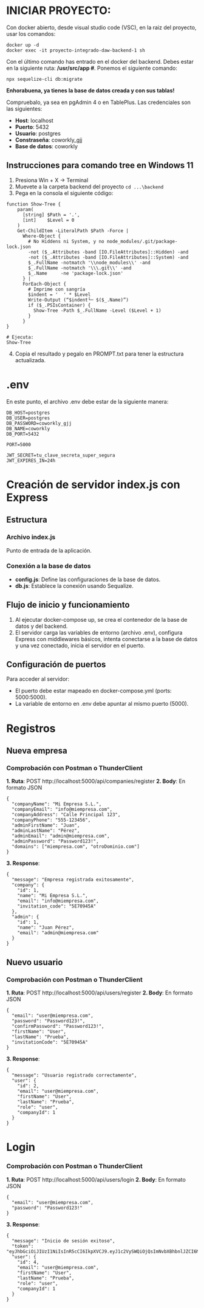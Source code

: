 # INICIAR PROYECTO:

Con docker abierto, desde visual studio code (VSC), en la raiz del proyecto, usar los comandos:

```
docker up -d
docker exec -it proyecto-integrado-daw-backend-1 sh
```

Con el último comando has entrado en el docker del backend. Debes estar en la siguiente ruta: **/usr/src/app #**. Ponemos el siguiente comando:

```
npx sequelize-cli db:migrate
```

**Enhorabuena, ya tienes la base de datos creada y con sus tablas!**

Compruebalo, ya sea en pgAdmin 4 o en TablePlus. Las credenciales son las siguientes:

- **Host**: localhost
- **Puerto**: 5432
- **Usuario**: postgres
- **Constraseña**: coworkly_gjj
- **Base de datos**: coworkly

## Instrucciones para comando tree en Windows 11

1. Presiona Win + X → Terminal
2. Muevete a la carpeta backend del proyecto ```cd ...\backend```
3. Pega en la consola el siguiente código:

```
function Show-Tree {
    param(
      [string] $Path = '.',
      [int]    $Level = 0
    )
    Get-ChildItem -LiteralPath $Path -Force |
      Where-Object {
        # No Hiddens ni System, y no node_modules/.git/package-lock.json
        -not ($_.Attributes -band [IO.FileAttributes]::Hidden) -and
        -not ($_.Attributes -band [IO.FileAttributes]::System) -and
        $_.FullName -notmatch '\\node_modules\\' -and
        $_.FullName -notmatch '\\\.git\\' -and
        $_.Name     -ne 'package-lock.json'
      } |
      ForEach-Object {
        # Imprime con sangría
        $indent = '  ' * $Level
        Write-Output (“$indent└─ $($_.Name)”)
        if ($_.PSIsContainer) {
          Show-Tree -Path $_.FullName -Level ($Level + 1)
        }
      }
}

# Ejecuta:
Show-Tree
```
4. Copia el resultado y pegalo en PROMPT.txt para tener la estructura actualizada.

# .env

En este punto, el archivo .env debe estar de la siguiente manera:

```
DB_HOST=postgres
DB_USER=postgres
DB_PASSWORD=coworkly_gjj
DB_NAME=coworkly
DB_PORT=5432

PORT=5000

JWT_SECRET=tu_clave_secreta_super_segura
JWT_EXPIRES_IN=24h
```

# Creación de servidor index.js con Express

## Estructura

### Archivo index.js

Punto de entrada de la aplicación.

### Conexión a la base de datos

- **config.js**: Define las configuraciones de la base de datos.
- **db.js**: Establece la conexión usando Sequalize.

## Flujo de inicio y funcionamiento

1. Al ejecutar docker-compose up, se crea el contenedor de la base de datos y del backend.
2. El servidor carga las variables de entorno (archivo .env), configura Express con middlewares básicos, intenta conectarse a la base de datos y una vez conectado, inicia el servidor en el puerto.

## Configuración de puertos

Para acceder al servidor:

- El puerto debe estar mapeado en docker-compose.yml (ports: 5000:5000).
- La variable de entorno en .env debe apuntar al mismo puerto (5000).

# Registros

## Nueva empresa

### Comprobación con Postman o ThunderClient

**1. Ruta**: POST http://localhost:5000/api/companies/register
**2. Body**: En formato JSON

```
{
  "companyName": "Mi Empresa S.L.",
  "companyEmail": "info@miempresa.com",
  "companyAddress": "Calle Principal 123",
  "companyPhone": "555-123456",
  "adminFirstName": "Juan",
  "adminLastName": "Pérez",
  "adminEmail": "admin@miempresa.com",
  "adminPassword": "Password123!",
  "domains": ["miempresa.com", "otroDominio.com"]
}
```

**3. Response**:

```
{
  "message": "Empresa registrada exitosamente",
  "company": {
    "id": 1,
    "name": "Mi Empresa S.L.",
    "email": "info@miempresa.com",
    "invitation_code": "5E70945A"
  },
  "admin": {
    "id": 1,
    "name": "Juan Pérez",
    "email": "admin@miempresa.com"
  }
}
```

## Nuevo usuario

### Comprobación con Postman o ThunderClient

**1. Ruta**: POST http://localhost:5000/api/users/register
**2. Body**: En formato JSON

```
{
  "email": "user@miempresa.com",
  "password": "Password123!",
  "confirmPassword": "Password123!",
  "firstName": "User",
  "lastName": "Prueba",
  "invitationCode": "5E70945A"
}
```

**3. Response**:

```
{
  "message": "Usuario registrado correctamente",
  "user": {
    "id": 2,
    "email": "user@miempresa.com",
    "firstName": "User",
    "lastName": "Prueba",
    "role": "user",
    "companyId": 1
  }
}
```

# Login

### Comprobación con Postman o ThunderClient

**1. Ruta**: POST http://localhost:5000/api/users/login
**2. Body**: En formato JSON

```
{
  "email": "user@miempresa.com",
  "password": "Password123!"
}
```

**3. Response**:

```
{
  "message": "Inicio de sesión exitoso",
  "token": "eyJhbGciOiJIUzI1NiIsInR5cCI6IkpXVCJ9.eyJ1c2VySWQiOjQsImNvbXBhbnlJZCI6MSwiZW1haWwiOiJ1c2VyMkBtaWVtcHJlc2EuY29tIiwicm9sZSI6InVzZXIiLCJpYXQiOjE3NDcxNDQ1MzUsImV4cCI6MTc0NzIzMDkzNX0.iuH1kXT_QRoagg3fW0N_faKSG5EGvvk_D2UJ3N8MFKY",
  "user": {
    "id": 4,
    "email": "user@miempresa.com",
    "firstName": "User",
    "lastName": "Prueba",
    "role": "user",
    "companyId": 1
  }
}
```